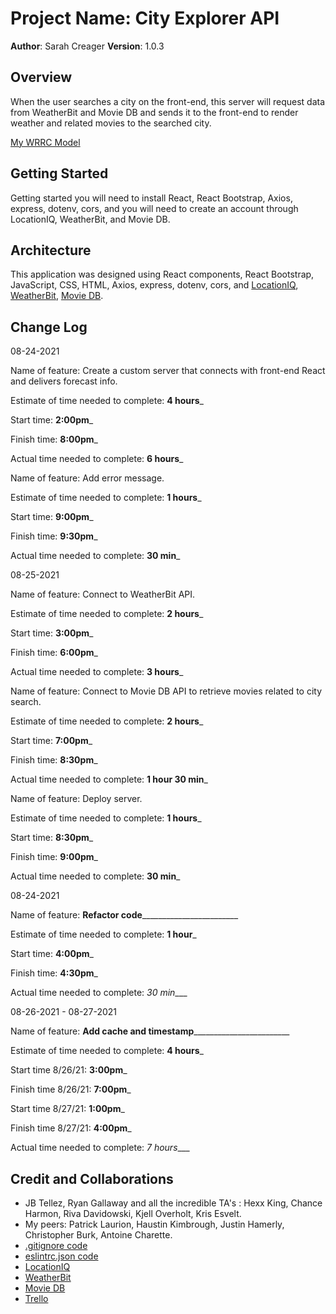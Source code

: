# Project Name: City Explorer API

**Author**: Sarah Creager
**Version**: 1.0.3

## Overview
When the user searches a city on the front-end, this server will request data from WeatherBit and Movie DB and sends it to the front-end to render weather and related movies to the searched city.

[My WRRC Model](./assets/WRRCmodel.png)

## Getting Started
Getting started you will need to install React, React Bootstrap, Axios, express, dotenv, cors, and you will need to create an account through LocationIQ, WeatherBit, and Movie DB.

## Architecture
This application was designed using React components, React Bootstrap, JavaScript, CSS, HTML, Axios, express, dotenv, cors, and [LocationIQ](https://locationiq.com/), [WeatherBit](https://www.weatherbit.io/), [Movie DB](https://www.themoviedb.org/?language=en-US).

## Change Log

08-24-2021

Name of feature: Create a custom server that connects with front-end React and delivers forecast info.

Estimate of time needed to complete: __4 hours___

Start time: __2:00pm___

Finish time: __8:00pm___

Actual time needed to complete: __6 hours___


Name of feature: Add error message.

Estimate of time needed to complete: __1 hours___

Start time: __9:00pm___

Finish time: __9:30pm___

Actual time needed to complete: __30 min___


08-25-2021

Name of feature: Connect to WeatherBit API.

Estimate of time needed to complete: __2 hours___

Start time: __3:00pm___

Finish time: __6:00pm___

Actual time needed to complete: __3 hours___


Name of feature: Connect to Movie DB API to retrieve movies related to city search.

Estimate of time needed to complete: __2 hours___

Start time: __7:00pm___

Finish time: __8:30pm___

Actual time needed to complete: __1 hour 30 min___


Name of feature: Deploy server.

Estimate of time needed to complete: __1 hours___

Start time: __8:30pm___

Finish time: __9:00pm___

Actual time needed to complete: __30 min___


08-24-2021

Name of feature: ____Refactor code____________________________

Estimate of time needed to complete: __1 hour___

Start time: __4:00pm___

Finish time: __4:30pm___

Actual time needed to complete: _30 min____


08-26-2021 - 08-27-2021

Name of feature: ____Add cache and timestamp____________________________

Estimate of time needed to complete: __4 hours___

Start time 8/26/21: __3:00pm___

Finish time 8/26/21: __7:00pm___

Start time 8/27/21: __1:00pm___

Finish time 8/27/21: __4:00pm___

Actual time needed to complete: _7 hours____

## Credit and Collaborations

* JB Tellez, Ryan Gallaway and all the incredible TA's : Hexx King, Chance Harmon, Riva Davidowski, Kjell Overholt, Kris Esvelt.
* My peers: Patrick Laurion, Haustin Kimbrough, Justin Hamerly, Christopher Burk, Antoine Charette.
* [.gitignore code](https://www.gitignore.io/api/node,linux,macos,windows,visualstudiocode)
* [eslintrc.json code](https://github.com/codefellows/seattle-code-201d77/blob/main/configs/eslintrc.json)
* [LocationIQ](https://locationiq.com/)
* [WeatherBit](https://www.weatherbit.io/)
* [Movie DB](https://www.themoviedb.org/?language=en-US)
* [Trello](https://trello.com/b/7Qips1UC/lab-week-2-code-301)
